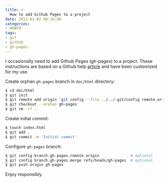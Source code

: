 ```yaml
---
title: >-
  How to add Github Pages to a project
date: 2013-01-02 08:16:00
categories:
- HOWTO
tags:
- git
- github
- gh-pages
---
```


I occasionally need to add Github Pages (gh-pages) to a project. These instructions are based on a Github help [article](https://help.github.com/articles/creating-project-pages-from-the-command-line/) and have been customized for my use.

Create orphan `gh-pages` branch in `doc/html` directory:

```` bash
$ cd doc/html
$ git init
$ git remote add origin `git config --file ../../.git/config remote.origin.url`
$ git checkout --orphan gh-pages
$ git rm -rf .
````

Create initial commit:

```` bash
$ touch index.html
$ git add .
$ git commit -m 'Initial commit'
````

Configure `gh-pages` branch:

```` bash
$ git config branch.gh-pages.remote origin              # optional
$ git config branch.gh-pages.merge refs/heads/gh-pages  # optional
$ git push origin gh-pages
````

Enjoy responsibly.
